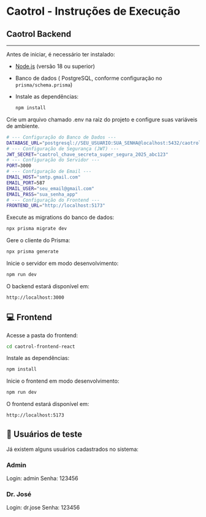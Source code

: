 
# Caotrol - Instruções de Execução

## Caotrol Backend
---

Antes de iniciar, é necessário ter instalado:
- [Node.js](https://nodejs.org/) (versão 18 ou superior)
- Banco de dados ( PostgreSQL, conforme configuração no `prisma/schema.prisma`)
  
- Instale as dependências:
   ```bash
   npm install

Crie um arquivo chamado .env na raiz do projeto e configure suas variáveis de ambiente.
```bash
# --- Configuração do Banco de Dados ---
DATABASE_URL="postgresql://SEU_USUARIO:SUA_SENHA@localhost:5432/caotrol-db"
# --- Configuração de Segurança (JWT) ---
JWT_SECRET="caotrol_chave_secreta_super_segura_2025_abc123"
# --- Configuração do Servidor ---
PORT=3000
# --- Configuração de Email ---
EMAIL_HOST="smtp.gmail.com"
EMAIL_PORT=587
EMAIL_USER="seu_email@gmail.com"
EMAIL_PASS="sua_senha_app"
# --- Configuração do Frontend ---
FRONTEND_URL="http://localhost:5173"
```
Execute as migrations do banco de dados:
```bash
npx prisma migrate dev
```

Gere o cliente do Prisma:
```bash
npx prisma generate
```

Inicie o servidor em modo desenvolvimento:
```bash
npm run dev
```

O backend estará disponível em:
```bash
http://localhost:3000
```
## 💻 Frontend

Acesse a pasta do frontend:
```bash
cd caotrol-frontend-react
```

Instale as dependências:
```bash
npm install
```

Inicie o frontend em modo desenvolvimento:
```bash
npm run dev
```

O frontend estará disponível em:
```bash
http://localhost:5173
```

## 🔑 Usuários de teste

Já existem alguns usuários cadastrados no sistema:

### Admin

Login: admin
Senha: 123456

### Dr. José

Login: dr.jose
Senha: 123456


